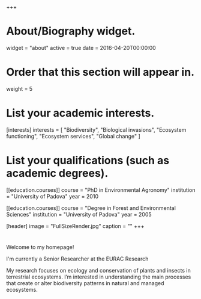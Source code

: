 +++
# About/Biography widget.
widget = "about"
active = true
date = 2016-04-20T00:00:00

# Order that this section will appear in.
weight = 5

# List your academic interests.
[interests]
  interests = [
    "Biodiversity",
    "Biological invasions",
    "Ecosystem functioning",
    "Ecosystem services",
    "Global change"
  ]

# List your qualifications (such as academic degrees).
[[education.courses]]
  course = "PhD in Environmental Agronomy"
  institution = "University of Padova"
  year = 2010

[[education.courses]]
  course = "Degree in Forest and Environmental Sciences"
  institution = "University of Padova"
  year = 2005

[header]
image = "FullSizeRender.jpg"
caption = ""
+++

# 

Welcome to my homepage! 

I'm currently a Senior Researcher at the EURAC Research

My research focuses on ecology and conservation of plants and insects in terrestrial ecosystems. I’m interested in understanding the main processes that create or alter biodiversity patterns in natural and managed ecosystems. 
